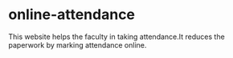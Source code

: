 # online-attendance
This website helps the faculty in taking attendance.It reduces the paperwork by marking attendance online.
